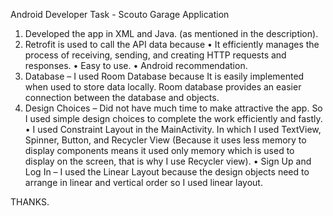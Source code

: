 Android Developer Task - Scouto
Garage Application








1)	Developed the app in XML and Java. (as mentioned in the description).
2)	Retrofit is used to call the API data because 
•	It efficiently manages the process of receiving, sending, and creating HTTP requests and responses.
•	Easy to use.
•	Android recommendation.
3)	Database – I used Room Database because It is easily implemented when used to store data locally. Room database provides an easier connection between the database and objects.
4)	Design Choices – Did not have much time to make attractive the app. So I used simple design choices to complete the work efficiently and fastly.
•	I used Constraint Layout in the MainActivity. In which I used TextView, Spinner, Button, and Recycler View (Because it uses less memory to display components means it used only memory which is used to display on the screen, that is why I use Recycler view).
•	Sign Up and Log In – I used the Linear Layout because the design objects need to arrange in linear and vertical order so I used linear layout.


THANKS. 
